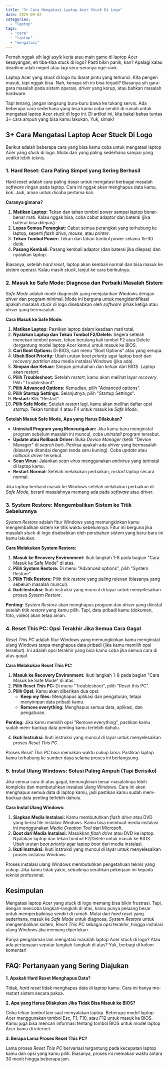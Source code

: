 ```yaml
---
title: "3+ Cara Mengatasi Laptop Acer Stuck Di Logo"
date: 2025-09-02
categories: 
  - "laptop"
tags: 
  - "cara"
  - "laptop"
  - "mengatasi"
---
```


Pernah nggak sih lagi asyik kerja atau main game di laptop Acer kesayangan, eh tiba-tiba _stuck_ di logo? Pasti bikin panik, kan? Apalagi kalau deadline udah mepet atau lagi seru-serunya nge-rank.

Laptop Acer yang _stuck_ di logo itu ibarat pintu yang terkunci. Kita pengen masuk, tapi nggak bisa. Nah, kenapa sih ini bisa terjadi? Biasanya sih gara-gara masalah pada sistem operasi, _driver_ yang korup, atau bahkan masalah hardware.

Tapi tenang, jangan langsung buru-buru bawa ke tukang servis. Ada beberapa cara sederhana yang bisa kamu coba sendiri di rumah untuk mengatasi laptop Acer _stuck_ di logo ini. Di artikel ini, kita bakal bahas tuntas 3+ cara ampuh yang bisa kamu lakukan. Yuk, simak!

## 3+ Cara Mengatasi Laptop Acer Stuck Di Logo

Berikut adalah beberapa cara yang bisa kamu coba untuk mengatasi laptop Acer yang _stuck_ di logo. Mulai dari yang paling sederhana sampai yang sedikit lebih teknis.

### 1\. Hard Reset: Cara Paling Simpel yang Sering Berhasil

Hard reset adalah cara paling dasar untuk mengatasi berbagai masalah _software_ ringan pada laptop. Cara ini nggak akan menghapus data kamu, kok. Jadi, aman untuk dicoba pertama kali.

**Caranya gimana?**

1. **Matikan Laptop:** Tekan dan tahan tombol power sampai laptop benar-benar mati. Kalau nggak bisa, coba cabut adaptor dan baterai (jika baterai bisa dilepas).
2. **Lepas Semua Perangkat:** Cabut semua perangkat yang terhubung ke laptop, seperti _flash drive_, _mouse_, atau _printer_.
3. **Tekan Tombol Power:** Tekan dan tahan tombol power selama 15-30 detik.
4. **Pasang Kembali:** Pasang kembali adaptor (dan baterai jika dilepas) dan nyalakan laptop.

Biasanya, setelah _hard reset_, laptop akan kembali normal dan bisa masuk ke sistem operasi. Kalau masih _stuck_, lanjut ke cara berikutnya.

### 2\. Masuk ke Safe Mode: Diagnosa dan Perbaiki Masalah Sistem

_Safe Mode_ adalah mode diagnostik yang menjalankan Windows dengan _driver_ dan program minimal. Mode ini berguna untuk mengidentifikasi apakah masalah _stuck_ di logo disebabkan oleh _software_ pihak ketiga atau _driver_ yang bermasalah.

**Cara Masuk ke Safe Mode:**

1. **Matikan Laptop:** Pastikan laptop dalam keadaan mati total.
2. **Nyalakan Laptop dan Tekan Tombol F2/Delete:** Segera setelah menekan tombol power, tekan berulang kali tombol F2 atau Delete (tergantung model laptop Acer kamu) untuk masuk ke BIOS.
3. **Cari Boot Options:** Di BIOS, cari menu "Boot Options" atau yang serupa.
4. **Ubah Boot Priority:** Ubah urutan _boot priority_ agar laptop _boot_ dari _recovery partition_ atau media instalasi Windows (jika ada).
5. **Simpan dan Keluar:** Simpan perubahan dan keluar dari BIOS. Laptop akan _restart_.
6. **Pilih Troubleshoot:** Setelah _restart_, kamu akan melihat layar _recovery_. Pilih "Troubleshoot".
7. **Pilih Advanced Options:** Kemudian, pilih "Advanced options".
8. **Pilih Startup Settings:** Selanjutnya, pilih "Startup Settings".
9. **Restart:** Klik "Restart".
10. **Pilih Safe Mode:** Setelah _restart_ lagi, kamu akan melihat daftar opsi _startup_. Tekan tombol 4 atau F4 untuk masuk ke _Safe Mode_.

**Setelah Masuk Safe Mode, Apa yang Harus Dilakukan?**

- **Uninstall Program yang Mencurigakan:** Jika kamu baru menginstal program sebelum masalah ini muncul, coba _uninstall_ program tersebut.
- **Update atau Rollback Driver:** Buka _Device Manager_ (ketik "Device Manager" di _search bar_). Periksa apakah ada _driver_ yang bermasalah (biasanya ditandai dengan tanda seru kuning). Coba _update_ atau _rollback driver_ tersebut.
- **Scan Virus:** Jalankan _scan virus_ menggunakan _antivirus_ yang terinstal di laptop kamu.
- **Restart Normal:** Setelah melakukan perbaikan, _restart_ laptop secara normal.

Jika laptop berhasil masuk ke Windows setelah melakukan perbaikan di _Safe Mode_, berarti masalahnya memang ada pada _software_ atau _driver_.

### 3\. System Restore: Mengembalikan Sistem ke Titik Sebelumnya

_System Restore_ adalah fitur Windows yang memungkinkan kamu mengembalikan sistem ke titik waktu sebelumnya. Fitur ini berguna jika masalah _stuck_ di logo disebabkan oleh perubahan sistem yang baru-baru ini kamu lakukan.

**Cara Melakukan System Restore:**

1. **Masuk ke Recovery Environment:** Ikuti langkah 1-8 pada bagian "Cara Masuk ke Safe Mode" di atas.
2. **Pilih System Restore:** Di menu "Advanced options", pilih "System Restore".
3. **Pilih Titik Restore:** Pilih titik _restore_ yang paling relevan (biasanya yang sebelum masalah muncul).
4. **Ikuti Instruksi:** Ikuti instruksi yang muncul di layar untuk menyelesaikan proses _System Restore_.

**Penting:** _System Restore_ akan menghapus program dan _driver_ yang diinstal setelah titik _restore_ yang kamu pilih. Tapi, data pribadi kamu (dokumen, foto, video) akan tetap aman.

### 4\. Reset This PC: Opsi Terakhir Jika Semua Cara Gagal

_Reset This PC_ adalah fitur Windows yang memungkinkan kamu menginstal ulang Windows tanpa menghapus data pribadi (jika kamu memilih opsi tersebut). Ini adalah opsi terakhir yang bisa kamu coba jika semua cara di atas gagal.

**Cara Melakukan Reset This PC:**

1. **Masuk ke Recovery Environment:** Ikuti langkah 1-8 pada bagian "Cara Masuk ke Safe Mode" di atas.
2. **Pilih Reset This PC:** Di menu "Troubleshoot", pilih "Reset this PC".
3. **Pilih Opsi:** Kamu akan diberikan dua opsi:
    - **Keep my files:** Menghapus aplikasi dan pengaturan, tetapi menyimpan data pribadi kamu.
    - **Remove everything:** Menghapus semua data, aplikasi, dan pengaturan.

**Penting:** Jika kamu memilih opsi "Remove everything", pastikan kamu sudah mem-backup data penting kamu terlebih dahulu.

4. **Ikuti Instruksi:** Ikuti instruksi yang muncul di layar untuk menyelesaikan proses _Reset This PC_.

Proses _Reset This PC_ bisa memakan waktu cukup lama. Pastikan laptop kamu terhubung ke sumber daya selama proses ini berlangsung.

### 5\. Instal Ulang Windows: Solusi Paling Ampuh (Tapi Berisiko)

Jika semua cara di atas gagal, kemungkinan besar masalahnya lebih kompleks dan membutuhkan instalasi ulang Windows. Cara ini akan menghapus semua data di laptop kamu, jadi pastikan kamu sudah mem-backup data penting terlebih dahulu.

**Cara Instal Ulang Windows:**

1. **Siapkan Media Instalasi:** Kamu membutuhkan _flash drive_ atau DVD yang berisi file instalasi Windows. Kamu bisa membuat media instalasi ini menggunakan _Media Creation Tool_ dari Microsoft.
2. **Boot dari Media Instalasi:** Masukkan _flash drive_ atau DVD ke laptop. Nyalakan laptop dan tekan tombol F2/Delete untuk masuk ke BIOS. Ubah urutan _boot priority_ agar laptop _boot_ dari media instalasi.
3. **Ikuti Instruksi:** Ikuti instruksi yang muncul di layar untuk menyelesaikan proses instalasi Windows.

Proses instalasi ulang Windows membutuhkan pengetahuan teknis yang cukup. Jika kamu tidak yakin, sebaiknya serahkan pekerjaan ini kepada teknisi profesional.

## Kesimpulan

Mengatasi laptop Acer yang _stuck_ di logo memang bisa bikin frustrasi. Tapi, dengan mencoba langkah-langkah di atas, kamu punya peluang besar untuk memperbaikinya sendiri di rumah. Mulai dari _hard reset_ yang sederhana, masuk ke _Safe Mode_ untuk diagnosa, _System Restore_ untuk mengembalikan sistem, _Reset This PC_ sebagai opsi terakhir, hingga instalasi ulang Windows jika memang diperlukan.

Punya pengalaman lain mengatasi masalah laptop Acer _stuck_ di logo? Atau ada pertanyaan seputar langkah-langkah di atas? Yuk, berbagi di kolom komentar!

## FAQ: Pertanyaan yang Sering Diajukan

**1\. Apakah Hard Reset Menghapus Data?**

Tidak, _hard reset_ tidak menghapus data di laptop kamu. Cara ini hanya me-restart sistem secara paksa.

**2\. Apa yang Harus Dilakukan Jika Tidak Bisa Masuk ke BIOS?**

Coba tekan tombol lain saat menyalakan laptop. Beberapa model laptop Acer menggunakan tombol Esc, F1, F10, atau F12 untuk masuk ke BIOS. Kamu juga bisa mencari informasi tentang tombol BIOS untuk model laptop Acer kamu di internet.

**3\. Berapa Lama Proses Reset This PC?**

Lama proses _Reset This PC_ bervariasi tergantung pada kecepatan laptop kamu dan opsi yang kamu pilih. Biasanya, proses ini memakan waktu antara 30 menit hingga beberapa jam.
